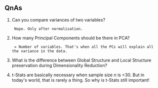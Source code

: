 ## QnAs

1. Can you compare variances of two variables?

        Nope. Only after normalisation.

2. How many Principal Components should be there in PCA?

        = Number of variables. That's when all the PCs will explain all the variance in the data.

3. What is the difference between Global Structure and Local Structure preservation during Dimensionality Reduction?

4. t-Stats are basically necessary when sample size $n$ is <30. But in today's world, that is rarely a thing. So why is t-Stats still important!